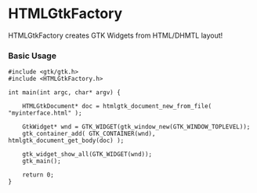 # HTMLGtkFactory

HTMLGtkFactory creates GTK Widgets from HTML/DHMTL  layout!

### Basic Usage

``` 
#include <gtk/gtk.h>
#include <HTMLGtkFactory.h>

int main(int argc, char* argv) {

	HTMLGtkDocument* doc = htmlgtk_document_new_from_file( "myinterface.html" );

	GtkWidget* wnd = GTK_WIDGET(gtk_window_new(GTK_WINDOW_TOPLEVEL));
	gtk_container_add( GTK_CONTAINER(wnd), htmlgtk_document_get_body(doc) );

	gtk_widget_show_all(GTK_WIDGET(wnd));
	gtk_main();

	return 0;
}
``` 

